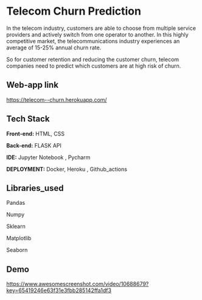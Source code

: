
# Telecom Churn Prediction

In the telecom industry, customers are able to choose from multiple service providers and actively switch from one operator to another. In this highly competitive market, the telecommunications industry experiences an average of 15-25% annual churn rate.
    
So for customer retention and reducing the customer churn, telecom companies need to predict which customers are at high risk of churn.


## Web-app link


https://telecom--churn.herokuapp.com/
    
## Tech Stack

**Front-end:** HTML, CSS

**Back-end:** FLASK API

**IDE:** Jupyter Notebook , Pycharm 

**DEPLOYMENT:** Docker, Heroku , Github_actions


## Libraries_used

Pandas

Numpy

Sklearn 

Matplotlib

Seaborn



## Demo

https://www.awesomescreenshot.com/video/10688679?key=65419246e63f31e3fbb285142ffa1df3

